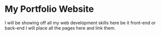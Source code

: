# My Portfolio Website
I will be showing off all my web development skills here be it front-end or back-end I will place all the pages here and link them.
